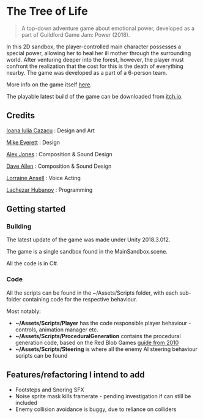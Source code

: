 # The Tree of Life

> A top-down adventure game about emotional power, developed as a part of Guildford Game Jam: Power (2018).

In this 2D sandbox, the player-controlled main character possesses a special power, allowing her to heal her ill mother through the surrounding world. After venturing deeper into the forest, however, the player must confront the realization that the cost for this is the death of everything nearby. The game was developed as a part of a 6-person team.

More info on the game itself [here](https://elhubanov.com/portfolio/the-tree-of-life/).

The playable latest build of the game can be downloaded from [itch.io](https://elhubanov.itch.io/the-tree-of-life).

## Credits
[Ioana Iulia Cazacu](https://twitter.com/GreenStorm27) : Design and Art

[Mike Everett](https://twitter.com/mikegrahamever1) : Design

[Alex Jones](https://twitter.com/Alyx_Jones) : Composition & Sound Design

[Dave Allen](https://twitter.com/daveallenbpm) : Composition & Sound Design

[Lorraine Ansell](https://twitter.com/LAvoiceart) : Voice Acting

[Lachezar Hubanov](https://twitter.com/elhubanov) : Programming

##  Getting started
### Building

The latest update of the game was made under Unity 2018.3.0f2. 

The game is a single sandbox found in the MainSandbox.scene.

All the code is in C#.


### Code
All the scripts can be found in the ~/Assets/Scripts folder, with each sub-folder containing code for the respective behaviour.

Most notably:
* **~/Assets/Scripts/Player** has the code responsible player behaviour - controls, animation manager etc.
* **~/Assets/Scripts/ProceduralGeneration** contains the procedural generation code, based on the Red Blob Games [guide from 2010](http://www-cs-students.stanford.edu/~amitp/game-programming/polygon-map-generation/)
* **~/Assets/Scripts/Steering** is where all the enemy AI steering behaviour scripts can be found


## Features/refactoring I intend to add
* Footsteps and Snoring SFX
* Noise sprite mask kills framerate - pending investigation if can still be included
* Enemy collision avoidance is buggy, due to reliance on colliders


